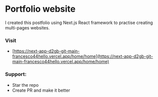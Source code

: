 # Portfolio website
I created this postfolio using Next.js React framework to practise creating multi-pages websites. 

### Visit
* [https://next-app-d2gb-git-main-francesco44hello.vercel.app/home/home](https://next-app-d2gb-git-main-francesco44hello.vercel.app/home/home)


### Support:

* Star the repo
* Create PR and make it better

